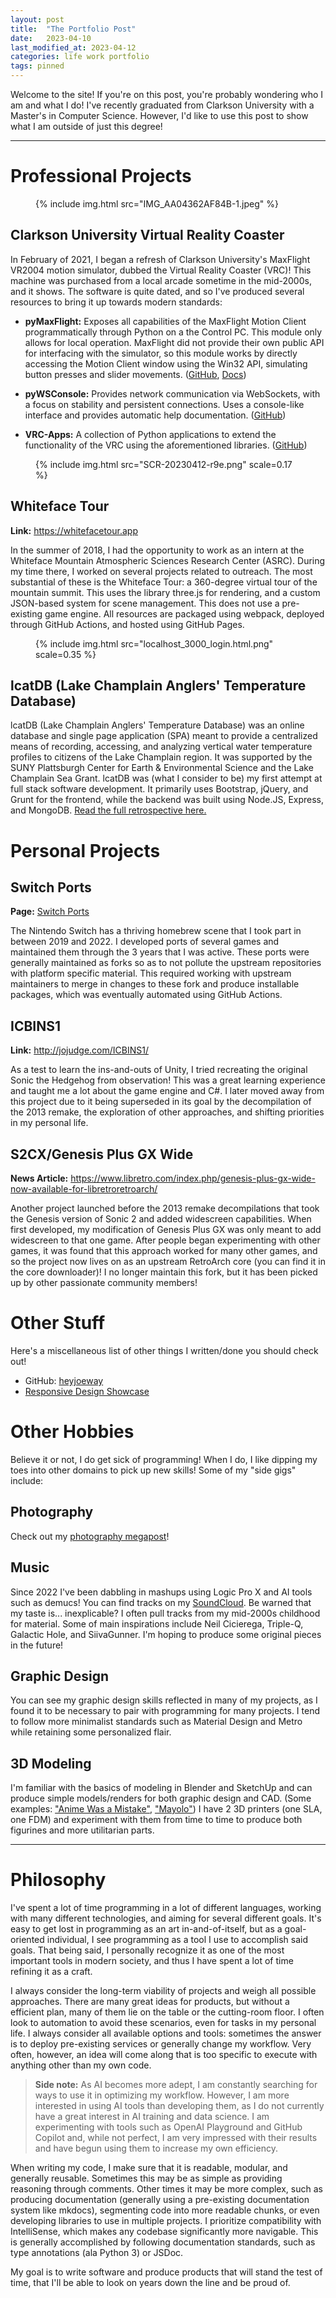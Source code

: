 ```yaml
---
layout: post
title:  "The Portfolio Post"
date:   2023-04-10
last_modified_at: 2023-04-12
categories: life work portfolio
tags: pinned
---
```

Welcome to the site! If you're on this post, you're probably wondering who I am and what I do! I've recently graduated from Clarkson University with a Master's in Computer Science. However, I'd like to use this post to show what I am outside of just this degree!

---

# Professional Projects

<figure class="fig-right"><div>
    {% include img.html src="IMG_AA04362AF84B-1.jpeg" %}
</div></figure>

## Clarkson University Virtual Reality Coaster
In February of 2021, I began a refresh of Clarkson University's MaxFlight VR2004 motion simulator, dubbed the Virtual Reality Coaster (VRC)! This machine was purchased from a local arcade sometime in the mid-2000s, and it shows. The software is quite dated, and so I've produced several resources to bring it up towards modern standards:

- **pyMaxFlight:** Exposes all capabilities of the MaxFlight Motion Client programmatically through Python on a the Control PC. This module only allows for local operation. MaxFlight did not provide their own public API for interfacing with the simulator, so this module works by directly accessing the Motion Client window using the Win32 API, simulating button presses and slider movements. ([GitHub](https://github.com/Clarkson-IMPETUS/pyMaxFlight), [Docs](https://pymaxflight.readthedocs.io/en/latest/src/pyMaxFlight/))

- **pyWSConsole:** Provides network communication via WebSockets, with a focus on stability and persistent connections. Uses a console-like interface and provides automatic help documentation. ([GitHub](https://github.com/heyjoeway/pyWSConsole))

- **VRC-Apps:** A collection of Python applications to extend the functionality of the VRC using the aforementioned libraries. ([GitHub](https://github.com/Clarkson-IMPETUS/VRC-Apps))

<figure class="fig-right figure-original"><div>
    {% include img.html src="SCR-20230412-r9e.png" scale=0.17 %}
</div></figure>

## Whiteface Tour
**Link:** <https://whitefacetour.app>

In the summer of 2018, I had the opportunity to work as an intern at the Whiteface Mountain Atmospheric Sciences Research Center (ASRC). During my time there, I worked on several projects related to outreach. The most substantial of these is the Whiteface Tour: a 360-degree virtual tour of the mountain summit. This uses the library three.js for rendering, and a custom JSON-based system for scene management. This does not use a pre-existing game engine. All resources are packaged using webpack, deployed through GitHub Actions, and hosted using GitHub Pages. 

<figure class="fig-right figure-original"><div>
    {% include img.html src="localhost_3000_login.html.png" scale=0.35 %}
</div></figure>

## lcatDB (Lake Champlain Anglers' Temperature Database)

lcatDB (Lake Champlain Anglers' Temperature Database) was an online database and single page application (SPA) meant to provide a centralized means of recording, accessing, and analyzing vertical water temperature profiles to citizens of the Lake Champlain region. It was supported by the SUNY Plattsburgh Center for Earth & Environmental Science and the Lake Champlain Sea Grant. lcatDB was (what I consider to be) my first attempt at full stack software development. It primarily uses Bootstrap, jQuery, and Grunt for the frontend, while the backend was built using Node.JS, Express, and MongoDB. [Read the full retrospective here.](/lcatdb)

# Personal Projects

## Switch Ports
**Page:** [Switch Ports](/switch-ports)

The Nintendo Switch has a thriving homebrew scene that I took part in between 2019 and 2022. I developed ports of several games and maintained them through the 3 years that I was active. These ports were generally maintained as forks so as to not pollute the upstream repositories with platform specific material. This required working with upstream maintainers to merge in changes to these fork and produce installable packages, which was eventually automated using GitHub Actions.

## ICBINS1
**Link:** <http://jojudge.com/ICBINS1/>

As a test to learn the ins-and-outs of Unity, I tried recreating the original Sonic the Hedgehog from observation! This was a great learning experience and taught me a lot about the game engine and C#. I later moved away from this project due to it being superseded in its goal by the decompilation of the 2013 remake, the exploration of other approaches, and shifting priorities in my personal life.

## S2CX/Genesis Plus GX Wide
**News Article:** <https://www.libretro.com/index.php/genesis-plus-gx-wide-now-available-for-libretroretroarch/>

Another project launched before the 2013 remake decompilations that took the Genesis version of Sonic 2 and added widescreen capabilities. When first developed, my modification of Genesis Plus GX was only meant to add widescreen to that one game. After people began experimenting with other games, it was found that this approach worked for many other games, and so the project now lives on as an upstream RetroArch core (you can find it in the core downloader)! I no longer maintain this fork, but it has been picked up by other passionate community members!

# Other Stuff

Here's a miscellaneous list of other things I written/done you should check out!

- GitHub: [heyjoeway](https://github.com/heyjoeway)
- [Responsive Design Showcase](/responsive-design)

# Other Hobbies
Believe it or not, I do get sick of programming! When I do, I like dipping my toes into other domains to pick up new skills! Some of my "side gigs" include:

## Photography
Check out my [photography megapost](/photo-megapost)!

## Music
Since 2022 I've been dabbling in mashups using Logic Pro X and AI tools such as demucs! You can find tracks on my [SoundCloud](https://soundcloud.com/heyjoeway). Be warned that my taste is... inexplicable? I often pull tracks from my mid-2000s childhood for material. Some of main inspirations include Neil Cicierega, Triple-Q, Galactic Hole, and SiivaGunner. I'm hoping to produce some original pieces in the future!

## Graphic Design
You can see my graphic design skills reflected in many of my projects, as I found it to be necessary to pair with programming for many projects. I tend to follow more minimalist standards such as Material Design and Metro while retaining some personalized flair.

## 3D Modeling
I'm familiar with the basics of modeling in Blender and SketchUp and can produce simple models/renders for both graphic design and CAD. (Some examples: ["Anime Was a Mistake"](/gd-anime-was-a-mistake), ["Mayolo"](/gd-mayolo)) I have 2 3D printers (one SLA, one FDM) and experiment with them from time to time to produce both figurines and more utilitarian parts.


---

# Philosophy
I've spent a lot of time programming in a lot of different languages, working with many different technologies, and aiming for several different goals. It's easy to get lost in programming as an art in-and-of-itself, but as a goal-oriented individual, I see programming as a tool I use to accomplish said goals. That being said, I personally recognize it as one of the most important tools in modern society, and thus I have spent a lot of time refining it as a craft.

I always consider the long-term viability of projects and weigh all possible approaches. There are many great ideas for products, but without a efficient plan, many of them lie on the table or the cutting-room floor. I often look to automation to avoid these scenarios, even for tasks in my personal life. I always consider all available options and tools: sometimes the answer is to deploy pre-existing services or generally change my workflow. Very often, however, an idea will come along that is too specific to execute with anything other than my own code.

> **Side note:** As AI becomes more adept, I am constantly searching for ways to use it in optimizing my workflow. However, I am more interested in using AI tools than developing them, as I do not currently have a great interest in AI training and data science. I am experimenting with tools such as OpenAI Playground and GitHub Copilot and, while not perfect, I am very impressed with their results and have begun using them to increase my own efficiency.

When writing my code, I make sure that it is readable, modular, and generally reusable. Sometimes this may be as simple as providing reasoning through comments. Other times it may be more complex, such as producing documentation (generally using a pre-existing documentation system like mkdocs), segmenting code into more readable chunks, or even developing libraries to use in multiple projects. I prioritize compatibility with IntelliSense, which makes any codebase significantly more navigable. This is generally accomplished by following documentation standards, such as type annotations (ala Python 3) or JSDoc.

My goal is to write software and produce products that will stand the test of time, that I'll be able to look on years down the line and be proud of.